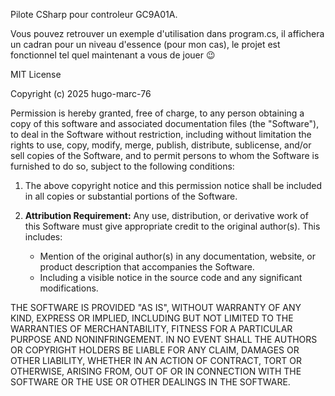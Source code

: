 Pilote CSharp pour controleur GC9A01A.

Vous pouvez retrouver un exemple d'utilisation dans program.cs, 
il affichera un cadran pour un niveau d'essence (pour mon cas),
le projet est fonctionnel tel quel maintenant a vous de jouer 😉


MIT License

Copyright (c) 2025 hugo-marc-76

Permission is hereby granted, free of charge, to any person obtaining a copy
of this software and associated documentation files (the "Software"), to deal
in the Software without restriction, including without limitation the rights
to use, copy, modify, merge, publish, distribute, sublicense, and/or sell
copies of the Software, and to permit persons to whom the Software is furnished
to do so, subject to the following conditions:

1. The above copyright notice and this permission notice shall be included in all
   copies or substantial portions of the Software.

2. **Attribution Requirement:** Any use, distribution, or derivative work of this Software
   must give appropriate credit to the original author(s). This includes:
   - Mention of the original author(s) in any documentation, website, or product description
     that accompanies the Software.
   - Including a visible notice in the source code and any significant modifications.

THE SOFTWARE IS PROVIDED "AS IS", WITHOUT WARRANTY OF ANY KIND, EXPRESS OR
IMPLIED, INCLUDING BUT NOT LIMITED TO THE WARRANTIES OF MERCHANTABILITY,
FITNESS FOR A PARTICULAR PURPOSE AND NONINFRINGEMENT. IN NO EVENT SHALL THE
AUTHORS OR COPYRIGHT HOLDERS BE LIABLE FOR ANY CLAIM, DAMAGES OR OTHER
LIABILITY, WHETHER IN AN ACTION OF CONTRACT, TORT OR OTHERWISE, ARISING FROM,
OUT OF OR IN CONNECTION WITH THE SOFTWARE OR THE USE OR OTHER DEALINGS IN
THE SOFTWARE.
